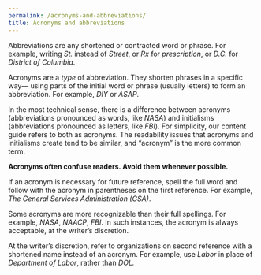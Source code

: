 ```yaml
---
permalink: /acronyms-and-abbreviations/
title: Acronyms and abbreviations
---
```


Abbreviations are any shortened or contracted word or phrase. For example, writing *St.* instead of *Street*, or *Rx* for *prescription*, or *D.C.* for *District of Columbia*. 

Acronyms are a *type* of abbreviation. They shorten phrases in a specific way— using parts of the initial word or phrase (usually letters) to form an abbreviation. For example, *DIY* or *ASAP*.

In the most technical sense, there is a difference between acronyms (abbreviations pronounced as words, like *NASA*) and initialisms (abbreviations pronounced as letters, like *FBI*). For simplicity, our content guide refers to both as acronyms. The readability issues that acronyms and initialisms create tend to be similar, and “acronym” is the more common term.

**Acronyms often confuse readers. Avoid them whenever possible.**

If an acronym is necessary for future reference, spell the full word and follow with the acronym in parentheses on the first reference. For example, *The General Services Administration (GSA)*.

Some acronyms are more recognizable than their full spellings. For example, *NASA*, *NAACP*, *FBI*. In such instances, the acronym is always acceptable, at the writer’s discretion.

At the writer’s discretion, refer to organizations on second reference with a shortened name instead of an acronym. For example, use *Labor* in place of *Department of Labor*, rather than *DOL.*
